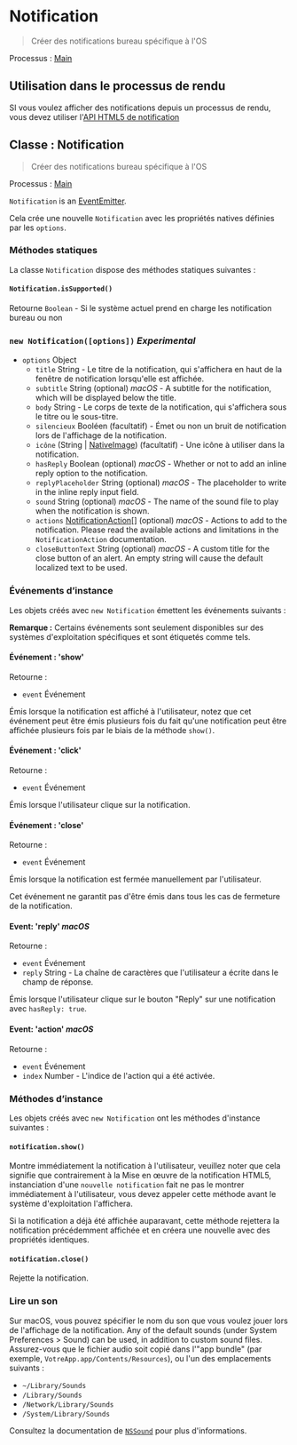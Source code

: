 # Notification

> Créer des notifications bureau spécifique à l'OS

Processus : [Main](../glossary.md#main-process)

## Utilisation dans le processus de rendu

SI vous voulez afficher des notifications depuis un processus de rendu, vous devez utiliser l'[API HTML5 de notification](../tutorial/notifications.md)

## Classe : Notification

> Créer des notifications bureau spécifique à l'OS

Processus : [Main](../glossary.md#main-process)

`Notification` is an [EventEmitter](https://nodejs.org/api/events.html#events_class_events_eventemitter).

Cela crée une nouvelle `Notification` avec les propriétés natives définies par les `options`.

### Méthodes statiques

La classe `Notification` dispose des méthodes statiques suivantes :

#### `Notification.isSupported()`

Retourne `Boolean` - Si le système actuel prend en charge les notification bureau ou non

### `new Notification([options])` _Experimental_

* `options` Object
  * `title` String - Le titre de la notification, qui s'affichera en haut de la fenêtre de notification lorsqu'elle est affichée.
  * `subtitle` String (optional) _macOS_ - A subtitle for the notification, which will be displayed below the title.
  * `body` String - Le corps de texte de la notification, qui s'affichera sous le titre ou le sous-titre.
  * `silencieux` Booléen (facultatif) - Émet ou non un bruit de notification lors de l'affichage de la notification.
  * `icône` (String | [NativeImage](native-image.md)) (facultatif) - Une icône à utiliser dans la notification.
  * `hasReply` Boolean (optional) _macOS_ - Whether or not to add an inline reply option to the notification.
  * `replyPlaceholder` String (optional) _macOS_ - The placeholder to write in the inline reply input field.
  * `sound` String (optional) _macOS_ - The name of the sound file to play when the notification is shown.
  * `actions` [NotificationAction[]](structures/notification-action.md) (optional) _macOS_ - Actions to add to the notification. Please read the available actions and limitations in the `NotificationAction` documentation.
  * `closeButtonText` String (optional) _macOS_ - A custom title for the close button of an alert. An empty string will cause the default localized text to be used.

### Événements d’instance

Les objets créés avec `new Notification` émettent les événements suivants :

**Remarque :** Certains événements sont seulement disponibles sur des systèmes d'exploitation spécifiques et sont étiquetés comme tels.

#### Événement : 'show'

Retourne :

* `event` Événement

Émis lorsque la notification est affiché à l'utilisateur, notez que cet événement peut être émis plusieurs fois du fait qu'une notification peut être affichée plusieurs fois par le biais de la méthode `show()`.

#### Événement : 'click'

Retourne :

* `event` Événement

Émis lorsque l'utilisateur clique sur la notification.

#### Événement : 'close'

Retourne :

* `event` Événement

Émis lorsque la notification est fermée manuellement par l'utilisateur.

Cet événement ne garantit pas d'être émis dans tous les cas de fermeture de la notification.

#### Event: 'reply' _macOS_

Retourne :

* `event` Événement
* `reply` String - La chaîne de caractères que l'utilisateur a écrite dans le champ de réponse.

Émis lorsque l'utilisateur clique sur le bouton "Reply" sur une notification avec `hasReply: true`.

#### Event: 'action' _macOS_

Retourne :

* `event` Événement
* `index` Number - L'indice de l'action qui a été activée.

### Méthodes d’instance

Les objets créés avec `new Notification` ont les méthodes d'instance suivantes :

#### `notification.show()`

Montre immédiatement la notification à l'utilisateur, veuillez noter que cela signifie que contrairement à la Mise en œuvre de la notification HTML5, instanciation d'une `nouvelle notification` fait ne pas le montrer immédiatement à l'utilisateur, vous devez appeler cette méthode avant le système d'exploitation l'affichera.

Si la notification a déjà été affichée auparavant, cette méthode rejettera la notification précédemment affichée et en créera une nouvelle avec des propriétés identiques.

#### `notification.close()`

Rejette la notification.

### Lire un son

Sur macOS, vous pouvez spécifier le nom du son que vous voulez jouer lors de l'affichage de la notification. Any of the default sounds (under System Preferences > Sound) can be used, in addition to custom sound files. Assurez-vous que le fichier audio soit copié dans l'"app bundle" (par exemple, `VotreApp.app/Contents/Resources`), ou l'un des emplacements suivants :

* `~/Library/Sounds`
* `/Library/Sounds`
* `/Network/Library/Sounds`
* `/System/Library/Sounds`

Consultez la documentation de [`NSSound`](https://developer.apple.com/documentation/appkit/nssound) pour plus d'informations.
